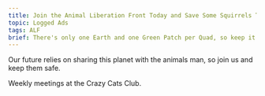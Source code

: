 ```yaml
---
title: Join the Animal Liberation Front Today and Save Some Squirrels Tomorrow 
topic: Logged Ads
tags: ALF
brief: There's only one Earth and one Green Patch per Quad, so keep it healthy
---
```


Our future relies on sharing this planet with the animals man, so join us and keep them safe.

Weekly meetings at the Crazy Cats Club.
